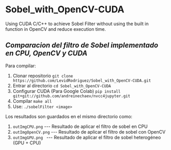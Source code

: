 # Sobel_with_OpenCV-CUDA
Using CUDA C/C++ to achieve Sobel Filter without using the built in function in OpenCV and reduce execution time.
## *Comparacion del filtro de Sobel implementado en CPU, OpenCV y CUDA*

Para compilar:
 1. Clonar repositorio
  ``` git clone https://github.com/LevidRodriguez/Sobel_with_OpenCV-CUDA.git ```
 2. Entrar al directorio
  ``` cd Sobel_with_OpenCV-CUDA ```
 3. Configurar CUDA (Para Google Colab)
  ``` pip install git+git://github.com/andreinechaev/nvcc4jupyter.git ```
 4. Compilar
  ``` make all ```
 5. Use: ``` ./sobelFilter <image> ```
 
 Los resultados son guardados en el mismo directorio como:
 
1. ``` outImgCPU.png ``` --- Resultado de aplicar el filtro de sobel en CPU
2. ``` outImgOpenCV.png ``` --- Resultado de aplicar el filtro de sobel con OpenCV
3. ```outImgGPU.png ``` --- Resultado de aplicar el filtro de sobel heterogéneo (GPU + CPU)
 
 
  
